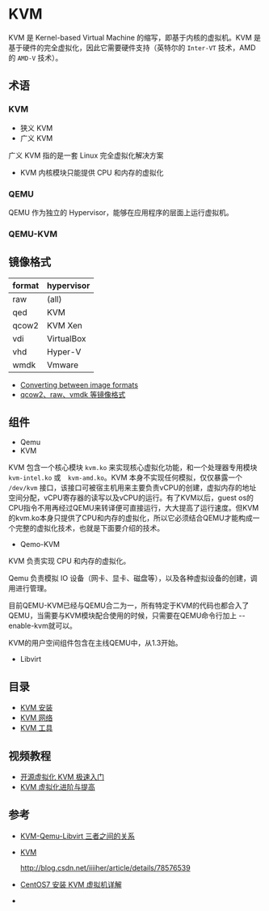 # KVM

KVM 是 Kernel-based Virtual Machine 的缩写，即基于内核的虚拟机。KVM 是基于硬件的完全虚拟化，因此它需要硬件支持（英特尔的 `Inter-VT` 技术，AMD 的 `AMD-V` 技术）。

## 术语

### KVM

* 狭义 KVM
* 广义 KVM

广义 KVM 指的是一套 Linux 完全虚拟化解决方案

* KVM 内核模块只能提供 CPU 和内存的虚拟化

### QEMU

QEMU 作为独立的 Hypervisor，能够在应用程序的层面上运行虚拟机。

### QEMU-KVM

## 镜像格式

| format | hypervisor |
| ------ | ---------- |
| raw    | (all)      |
| qed    | KVM        |
| qcow2  | KVM Xen    |
| vdi    | VirtualBox |
| vhd    | Hyper-V    |
| wmdk   | Vmware     |

* [Converting between image formats](https://docs.openstack.org/image-guide/convert-images.html)
* [qcow2、raw、vmdk 等镜像格式](http://www.cnblogs.com/feisky/archive/2012/07/03/2575167.html)

## 组件

* Qemu
* KVM

KVM 包含一个核心模块 `kvm.ko` 来实现核心虚拟化功能，和一个处理器专用模块　`kvm-intel.ko` 或　`kvm-amd.ko`。KVM 本身不实现任何模拟，仅仅暴露一个 `/dev/kvm` 接口，该接口可被宿主机用来主要负责vCPU的创建，虚拟内存的地址空间分配，vCPU寄存器的读写以及vCPU的运行。有了KVM以后，guest os的CPU指令不用再经过QEMU来转译便可直接运行，大大提高了运行速度。但KVM的kvm.ko本身只提供了CPU和内存的虚拟化，所以它必须结合QEMU才能构成一个完整的虚拟化技术，也就是下面要介绍的技术。

* Qemo-KVM

KVM 负责实现 CPU 和内存的虚拟化。

Qemu 负责模拟 IO 设备（网卡、显卡、磁盘等），以及各种虚拟设备的创建，调用进行管理。

目前QEMU-KVM已经与QEMU合二为一，所有特定于KVM的代码也都合入了QEMU，当需要与KVM模块配合使用的时候，只需要在QEMU命令行加上 --enable-kvm就可以。

KVM的用户空间组件包含在主线QEMU中，从1.3开始。

* Libvirt


## 目录

* [KVM 安装](./kvm-installation.md)
* [KVM 网络](./kvm-network.md)
* [KVM 工具](./kvm-tools.md)


## 视频教程

* [开源虚拟化 KVM 极速入门](http://www.linuxplus.org/courses/LinuxPlusX/KVM01/2016_08/about)
* [KVM 虚拟化进阶与提高](http://www.linuxplus.org/courses/LinuxPlus/KVM02/201612/about)


## 参考

* [KVM-Qemu-Libvirt 三者之间的关系](http://changfei.blog.51cto.com/4848258/1672147)
* [KVM](https://wiki.archlinux.org/index.php/KVM_(%E7%AE%80%E4%BD%93%E4%B8%AD%E6%96%87))


  http://blog.csdn.net/iiiiher/article/details/78576539


* [CentOS7 安装 KVM 虚拟机详解](https://github.com/jaywcjlove/handbook/blob/master/CentOS/CentOS7%E5%AE%89%E8%A3%85KVM%E8%99%9A%E6%8B%9F%E6%9C%BA%E8%AF%A6%E8%A7%A3.md)

* [](http://v.qq.com/vplus/9c6b41a5e47651e4a25e9827b38c171e)


